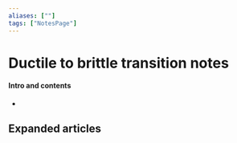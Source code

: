 ```yaml
---
aliases: [""]
tags: ["NotesPage"]
---
```


# Ductile to brittle transition notes

#### Intro and contents
- 


## Expanded articles

